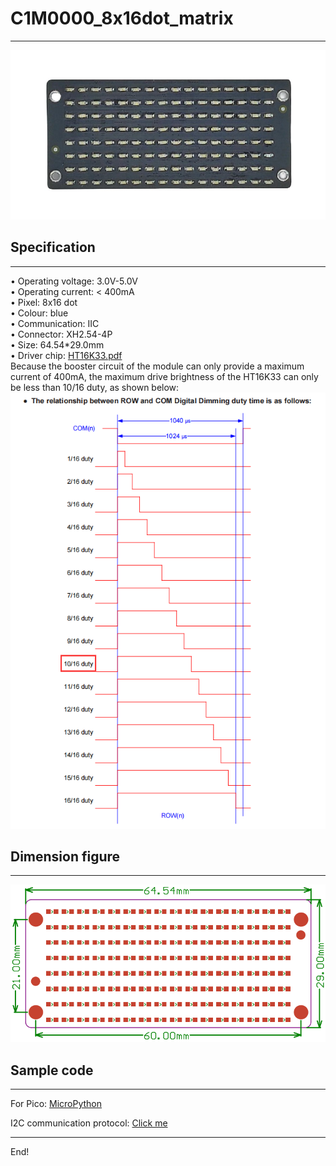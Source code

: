 # C1M0000_8x16dot_matrix        
------------------------
![Img](../../_static/common/C1M0000/img/3img.jpg)    
## Specification    
----------------  
• Operating voltage: 3.0V-5.0V      
• Operating current: < 400mA      
• Pixel: 8x16 dot       
• Colour: blue      
• Communication: IIC     
• Connector: XH2.54-4P      
• Size: 64.54\*29.0mm       
• Driver chip: [HT16K33.pdf](../../_static/common/C1M0000/pdf/ht16k33.PDF)          
Because the booster circuit of the module can only provide a maximum current of 400mA, the maximum drive brightness of the HT16K33 can only be less than 10/16 duty, as shown below:         
![Img](../../_static/common/C1M0000/img/1img.png)        

## Dimension figure      
-------------------  
![Img](../../_static/common/C1M0000/img/2img.png)      

## Sample code     
-------------- 
For Pico: [MicroPython](https://github.com/Mosiwi/Mosiwi-space-station-kit-for-pico/blob/main/MicroPython/Mosiwi_lib_examples/Mosiwi_dotmatrix.py)    

I2C communication protocol: [Click me](../../resource/iic/iic.md) 

----
End!     

